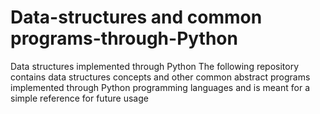 # Data-structures and common programs-through-Python
Data structures implemented through Python
The following repository contains data structures concepts and other common abstract programs implemented through Python programming languages and is meant for a simple reference for future usage
